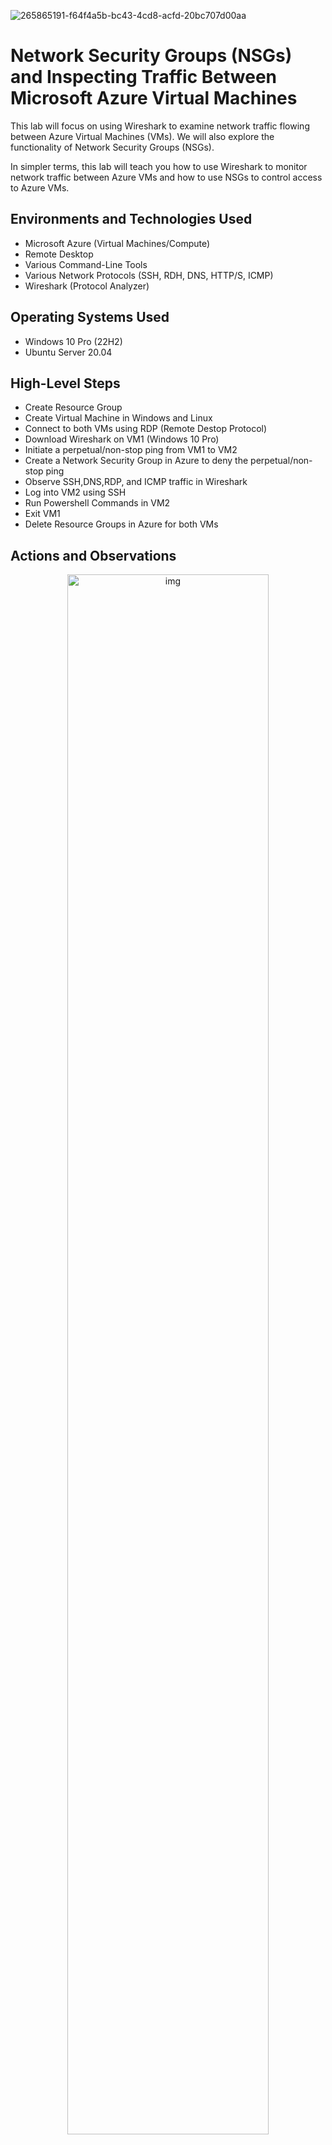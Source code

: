 ![265865191-f64f4a5b-bc43-4cd8-acfd-20bc707d00aa](https://github.com/CollinsU99/Azure-network-protocols/assets/124742607/ca25afdd-b194-426a-b247-356402906ce1)

<h1>Network Security Groups (NSGs) and Inspecting Traffic Between Microsoft Azure Virtual Machines</h1>

This lab will focus on using Wireshark to examine network traffic flowing between Azure Virtual Machines (VMs). We will also explore the functionality of Network Security Groups (NSGs).

In simpler terms, this lab will teach you how to use Wireshark to monitor network traffic between Azure VMs and how to use NSGs to control access to Azure VMs.

<h2>Environments and Technologies Used</h2>

- Microsoft Azure (Virtual Machines/Compute)
- Remote Desktop
- Various Command-Line Tools
- Various Network Protocols (SSH, RDH, DNS, HTTP/S, ICMP)
- Wireshark (Protocol Analyzer)

<h2>Operating Systems Used </h2>

- Windows 10 Pro (22H2)
- Ubuntu Server 20.04

<h2>High-Level Steps</h2>

- Create Resource Group
- Create Virtual Machine in Windows and Linux
- Connect to both VMs using RDP (Remote Destop Protocol)
- Download Wireshark on VM1 (Windows 10 Pro)
- Initiate a perpetual/non-stop ping from VM1 to VM2
- Create a Network Security Group in Azure to deny the perpetual/non-stop ping
- Observe SSH,DNS,RDP, and ICMP traffic in Wireshark
- Log into VM2 using SSH
- Run Powershell Commands in VM2
- Exit VM1
- Delete Resource Groups in Azure for both VMs

<h2>Actions and Observations</h2>

<p align="center">
<img src="https://i.imgur.com/EL2Oexz.png" height="80%" width="80%" alt="img"/>
</p>

To create the Resource group, log into your Azure portal and click "Resoure group" labeled box (1) in the image above. You can also click the search bar to search for "Resource group".

<p align="center">
<img src="https://i.imgur.com/9I7vc4k.png" height="80%" width="80%" alt="img"/>
</p>

Click the "Create" tab at the top left.

<p align="center">
<img src="https://i.imgur.com/3JSk340.png" height="80%" width="80%" alt="img"/>
</p>

in the "Resource group" page, select your Microsoft Azure subscription as shown in box (1). Name your Resource group "RG-LAB-02" as shown in box (2). For the region, select "(US) West US 3" as shown in box (3). Now, click the "Review + create" tab at the lower left labeled box (4).

<p align="center">
<img src="https://i.imgur.com/myONUt3.png" height="80%" width="80%" alt="img"/>
</p>

You will see a "Vallidation passed" message, go ahead and click the "Create" tab at the lower left labeled box (2) to create the Resource Group.

<p align="center">
<img src="https://i.imgur.com/LMmdhWT.png" height="80%" width="80%" alt="img"/>
</p>

The "Resoucre group created" notification indicates that our Resource Group was created successfully. You will also see "RG-LAB-02" listed as available Resource Group as shown in the box labeled (2)

<p align="center">
<img src="https://i.imgur.com/Sp3379b.png" height="80%" width="80%" alt="img"/>
</p>

To create virtual machines, click the search bar and search for "virtual machines". Select "Virtual machines" labeled box (2)

<p align="center">
<img src="https://i.imgur.com/H0r1gC7.png" height="80%" width="80%" alt="img"/>
</p>

Click "Create" tab, and then click "Azure virtual machines".

<p align="center">
<img src="https://i.imgur.com/npHLplQ.png" height="80%" width="80%" alt="img"/>
</p>

Select your Azure subscription, select the resource group "RG-LAB-02" we created, and name your virtual machine "VM1". For the region, select "(US) West US 3" and select "No infrastructure redundancy required" as the Availability option. For the Image, select "Windows 10 Pro, version 22H2 - x64 Gen2 (free services eligible)". For the Size, select "Standard _E2s_v3 - 2vcpus, 16 GiB memory". We will use "labuser" as the VM1 Username. check the Licensing box, and click the "Networking" tab at the top

<p align="center">
<img src="https://i.imgur.com/d5USAEa.png" height="80%" width="80%" alt="img"/>
</p>

In the networking section, the virtual network, subnet, and public IP will be automatically created for you.
So make sure they all say "(new)". Then click "Review + create" tab at the lower left.

<p align="center">
<img src="https://i.imgur.com/XnRzI0G.png" height="80%" width="80%" alt="img"/>
</p>

"Deployment is in progess" means that the virtual machine is being created.

<p align="center">
<img src="https://i.imgur.com/da8cy1u.png" height="80%" width="80%" alt="img"/>
</p>

"Your deployment is complete" means that the virtual machine has been created.

<p align="center">
<img src="https://i.imgur.com/d3AJDTY.png" height="80%" width="80%" alt="img"/>
</p>

To create the Linux virtual machine, click the search bar and click "Virtual machines".

<p align="center">
<img src="https://i.imgur.com/hPvLnZT.png" height="80%" width="80%" alt="img"/>
</p>

Click "Create", and then click "Azure virtual machine".

<p align="center">
<img src="https://i.imgur.com/WI2nqUw.png" height="80%" width="80%" alt="img"/>
</p>

Select your Azure subscription, select "RG-LAB-02" for the Resource group

NOTE: We want to make sure that both virtual machines are in the same Resource group.

Name your virtual machine "VM2", for the virtual machine Region, select "(US) West US 3". For Availability options, select "No infrastructure redundancy required". For Image, select "Ubuntu server 20.04 LTS x64 Gen2 (free services eligible)". For Size, select "Standard_E2s_v3 - 2vcpus, 16 GiB memory". For the Authentication type, select "Password", and use "labuser" as your Username. Choose a unique password you can remember, and click the "Networking" tab at the top

<p align="center">
<img src="https://i.imgur.com/8ZdonPu.png" height="80%" width="80%" alt="img"/>
</p>

Make sure your VM2 is on the same virtual network as VM1, which is "VM1-vnet". The Subnet and Public IP will be generated automatically, then click "Review + create" tab at the lower left.

<p align="center">
<img src="https://i.imgur.com/epNjJhH.png" height="80%" width="80%" alt="img"/>
</p>

You will see a "Validation passed" message. Click the "Create" tab at the lower left.

<p align="center">
<img src="https://i.imgur.com/1OeRzOX.png" height="80%" width="80%" alt="img"/>
</p>

"Your deployment is complete" message means that VM2 has been created. Click the search bar and search for "virtual machines". 

<p align="center">
<img src="https://i.imgur.com/lKtFVwZ.pngg" height="80%" width="80%" alt="img"/>
</p>

Click "Virtual machines".

We will go ahead and connect both virtual machines using RDP (Remote Destop Protocol).

<p align="center">
<img src="https://i.imgur.com/HGxTcyH.png" height="80%" width="80%" alt="img"/>
</p>

Click "VM1".

<p align="center">
<img src="https://i.imgur.com/Jph5PHG.png" height="80%" width="80%" alt="img"/>
</p>

Copy the Public IP of VM1

<p align="center">
<img src="https://i.imgur.com/wdB60b4.png" height="80%" width="80%" alt="img"/>
</p>

On your local computer, click the search bar, search for "remote desktop", and click "open" to open RDP.

<p align="center">
<img src="https://i.imgur.com/4yiLN1j.png" height="80%" width="80%" alt="img"/>
</p>

Paste the VM1 public IP, and click Connect.

<p align="center">
<img src="https://i.imgur.com/Tfdsy2a.png" height="80%" width="80%" alt="img"/>
</p>

Click "More choices" > "Use a different account", type in VM1 username and password, and click "Ok" button.

<p align="center">
<img src="https://i.imgur.com/MRxCz7K.png" height="80%" width="80%" alt="img"/>
</p>

We are now connected to VM1, you can choose "No" for all the options as shown in the above image. Click the "Accept" button at the lower right to proceed.

<p align="center">
<img src="https://i.imgur.com/HWKEyKK.png" height="80%" width="80%" alt="img"/>
</p>

Click the "Yes" button.

<p align="center">
<img src="https://i.imgur.com/ymZmp3u.png" height="80%" width="80%" alt="img"/>
</p>

On your VM1 desktop, click the "Microsoft Edge" application to open it

<p align="center">
<img src="https://i.imgur.com/gT61gLQ.png" height="80%" width="80%" alt="img"/>
</p>

Select "Start without your data" > "Confirm and continue" > "Continue without this data" > "Confirm and start browsing".

<p align="center">
<img src="https://i.imgur.com/ymLBHYt.png" height="80%" width="80%" alt="img"/>
</p>

In the search bar, search for "wireshark download", and click Enter.

<p align="center">
<img src="https://i.imgur.com/UwtpLhY.png" height="80%" width="80%" alt="img"/>
</p>

Click on the first link on the web page.

<p align="center">
<img src="https://i.imgur.com/Y9QHjes.png" height="80%" width="80%" alt="img"/>
</p>

Click "Windows x64 Installer" and click the three dots (...) at the top right of the page. click the downloaded Wireshark application to proceed with installation.

<p align="center">
<img src="https://i.imgur.com/axgGzQF.png" height="80%" width="80%" alt="img"/>
</p>

Click "Next" > "Noted" > "Next" > "Next" > "Next" > "Next" > "Next" > "Install" > "I Agree" > "Install" > "Next" > "Finish" > "Next" > "Finish". 

You've now successfully installed Wireshark on Your Windows 10 Pro VM.

<p align="center">
<img src="https://i.imgur.com/tanIfmu.png" height="80%" width="80%" alt="img"/>
</p>

in VM1, search for "Wiresahrk" on the search bar and click "Open".

<p align="center">
<img src="https://i.imgur.com/hUqgGs1.png" height="80%" width="80%" alt="img"/>
</p>

Select "Ethernet" and click the blue wireshark icon at the top left to start capturing packets.

<p align="center">
<img src="https://i.imgur.com/LxsYwHS.png" height="80%" width="80%" alt="img"/>
</p>

You can see the live traffic that is happening on our virtual machine.

Let's go ahead and filter the traffic so that it stops spamming.

<p align="center">
<img src="https://i.imgur.com/jJADguZ.png" height="80%" width="80%" alt="img"/>
</p>

Search for "icmp" on the search bar, select "icmp" from the list of options provided and press "Enter" on your keyboard

NOTE: ICMP (Internet Control Messaging Protocol) is a network layer protocol used by network devices to communicate errors or other information to other devices (test connectivity to differnt hosts on  a network).

In this case, we will use it to test connectivity to VM2 by pinging VM2's private IP address.

<p align="center">
<img src="https://i.imgur.com/uFLN32h.png" height="80%" width="80%" alt="img"/>
</p>

Go back to Azure portal and click VM2. Take note of VM2's private IP address.

<p align="center">
<img src="https://i.imgur.com/ikAncIa.png" height="80%" width="80%" alt="img"/>
</p>

Go back to VM1 remote desktop connection, search for "powershell" at the search bar and click open.

<p align="center">
<img src="https://i.imgur.com/83QW6rm.png" height="80%" width="80%" alt="img"/>
</p>

in Powershell, ping VM2's private IP address by typing "ping 10.0.0.5" and press the Enter button on your keyboard.

The image above shows that our ping was successful, as indicated by the 4 replies we got from VM2 (10.0.0.5). 

The Ping statistics shows that 4 packets were sent and received, and 0 packet was lost.

You can also confirm this on the Wireshark app, which shows us the source and destination IP addresses (VM1 & VM2), and the protocol used (ICMP). It also shows us that 4 requests was sent and we recieve 4 replies

<p align="center">
<img src="https://i.imgur.com/mgtx50E.png" height="80%" width="80%" alt="img"/>
</p>

Let's ping www.comptia.org (ping wwww.comptia.org -4). the -4 means we are specifying ICMP to ping www.comptia.org IPV4 address.

As you can see from the image above, we got 4 replies, and 4 packets were sent and received, and 0 packet was lost. 

in the Wireshark app, you can see the source and destination IP address of VM1 (10.0.0.4) and wwww.comptia.org (104.18.16.29).

<p align="center">
<img src="https://i.imgur.com/oPHdkBZ.png" height="80%" width="80%" alt="img"/>
</p>

We will now initiate a non-stop ping from VM1 to VM2.

Lets clear the current ICMP tarffic by clicking the green symbol and select "Continue without Saving"

<p align="center">
<img src="https://i.imgur.com/dWN9x57.png" height="80%" width="80%" alt="img"/>
</p>

in Powershell, initiate a non-stop ping to VM2 by typing "ping 10.0.0.5 -t", where -t means non-stop.

Non-stop ping is now initiated.

<p align="center">
<img src="https://i.imgur.com/dWN9x57.png" height="80%" width="80%" alt="img"/>
</p>

Lets change the firewall setting of VM2 to not allow ICMP traffic to come through. 



















